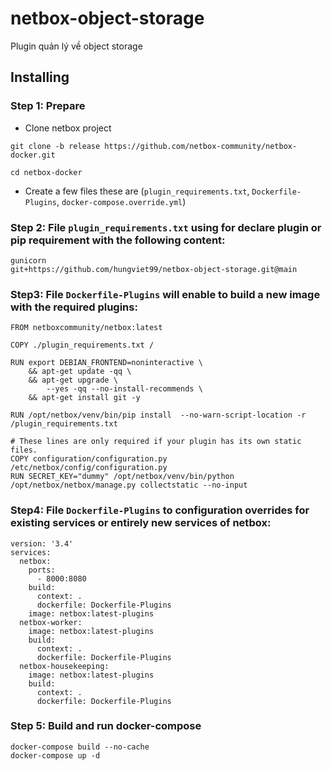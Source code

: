 # netbox-object-storage
Plugin quản lý về object storage

## Installing

### Step 1: Prepare 

- Clone netbox project

```
git clone -b release https://github.com/netbox-community/netbox-docker.git

cd netbox-docker
```

- Create a few files these are (`plugin_requirements.txt`, `Dockerfile-Plugins`, `docker-compose.override.yml`)


### Step 2: File `plugin_requirements.txt` using for declare plugin or pip requirement with the following content:

```
gunicorn
git+https://github.com/hungviet99/netbox-object-storage.git@main
```

### Step3: File `Dockerfile-Plugins` will enable to build a new image with the required plugins:

```
FROM netboxcommunity/netbox:latest

COPY ./plugin_requirements.txt /

RUN export DEBIAN_FRONTEND=noninteractive \
    && apt-get update -qq \
    && apt-get upgrade \
        --yes -qq --no-install-recommends \ 
    && apt-get install git -y

RUN /opt/netbox/venv/bin/pip install  --no-warn-script-location -r /plugin_requirements.txt

# These lines are only required if your plugin has its own static files.
COPY configuration/configuration.py /etc/netbox/config/configuration.py
RUN SECRET_KEY="dummy" /opt/netbox/venv/bin/python /opt/netbox/netbox/manage.py collectstatic --no-input
```

### Step4: File `Dockerfile-Plugins` to configuration overrides for existing services or entirely new services of netbox:

```
version: '3.4'
services:
  netbox:
    ports:
      - 8000:8080
    build:
      context: .
      dockerfile: Dockerfile-Plugins
    image: netbox:latest-plugins
  netbox-worker:
    image: netbox:latest-plugins
    build:
      context: .
      dockerfile: Dockerfile-Plugins
  netbox-housekeeping:
    image: netbox:latest-plugins
    build:
      context: .
      dockerfile: Dockerfile-Plugins
```

### Step 5: Build and run docker-compose

```
docker-compose build --no-cache
docker-compose up -d
```

